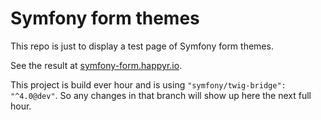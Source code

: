# Symfony form themes

This repo is just to display a test page of Symfony form themes.

See the result at [symfony-form.happyr.io](https://symfony-form.happyr.io).

This project is build ever hour and is using `"symfony/twig-bridge": "^4.0@dev"`. So any changes
in that branch will show up here the next full hour. 